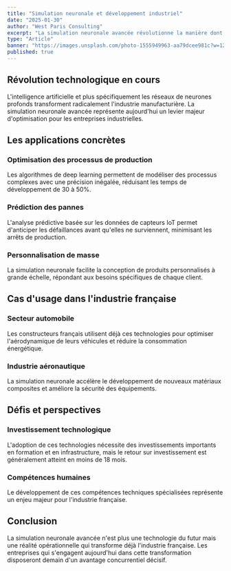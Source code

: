 ```yaml
---
title: "Simulation neuronale et développement industriel"
date: "2025-01-30"
author: "West Paris Consulting"
excerpt: "La simulation neuronale avancée révolutionne la manière dont les entreprises abordent les défis associés à l'optimisation des processus de développement de produits industriels."
type: "Article"
banner: "https://images.unsplash.com/photo-1555949963-aa79dcee981c?w=1200&h=600&fit=crop"
published: true
---
```



## Révolution technologique en cours

L'intelligence artificielle et plus spécifiquement les réseaux de neurones profonds transforment radicalement l'industrie manufacturière. La simulation neuronale avancée représente aujourd'hui un levier majeur d'optimisation pour les entreprises industrielles.

## Les applications concrètes

### Optimisation des processus de production

Les algorithmes de deep learning permettent de modéliser des processus complexes avec une précision inégalée, réduisant les temps de développement de 30 à 50%.

### Prédiction des pannes

L'analyse prédictive basée sur les données de capteurs IoT permet d'anticiper les défaillances avant qu'elles ne surviennent, minimisant les arrêts de production.

### Personnalisation de masse

La simulation neuronale facilite la conception de produits personnalisés à grande échelle, répondant aux besoins spécifiques de chaque client.

## Cas d'usage dans l'industrie française

### Secteur automobile

Les constructeurs français utilisent déjà ces technologies pour optimiser l'aérodynamique de leurs véhicules et réduire la consommation énergétique.

### Industrie aéronautique

La simulation neuronale accélère le développement de nouveaux matériaux composites et améliore la sécurité des équipements.

## Défis et perspectives

### Investissement technologique

L'adoption de ces technologies nécessite des investissements importants en formation et en infrastructure, mais le retour sur investissement est généralement atteint en moins de 18 mois.

### Compétences humaines

Le développement de ces compétences techniques spécialisées représente un enjeu majeur pour l'industrie française.

## Conclusion

La simulation neuronale avancée n'est plus une technologie du futur mais une réalité opérationnelle qui transforme déjà l'industrie française. Les entreprises qui s'engagent aujourd'hui dans cette transformation disposeront demain d'un avantage concurrentiel décisif.
